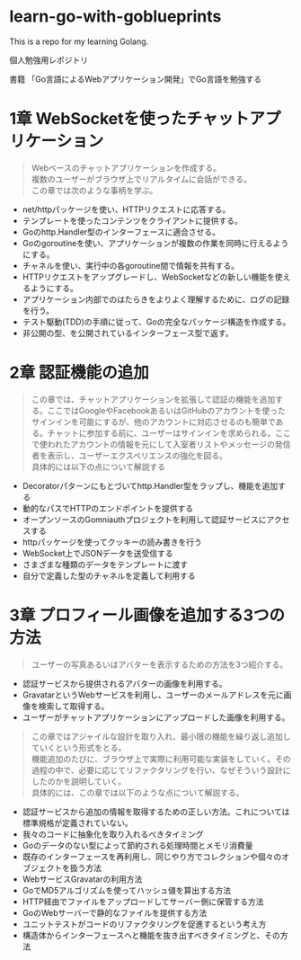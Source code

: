 # learn-go-with-goblueprints

This is a repo for my learning Golang.

個人勉強用レポジトリ

書籍 「Go言語によるWebアプリケーション開発」でGo言語を勉強する


# 1章 WebSocketを使ったチャットアプリケーション

> Webベースのチャットアプリケーションを作成する。  
> 複数のユーザーがブラウザ上でリアルタイムに会話ができる。  
> この章では次のような事柄を学ぶ。

* net/httpパッケージを使い、HTTPリクエストに応答する。
* テンプレートを使ったコンテンツをクライアントに提供する。
* Goのhttp.Handler型のインターフェースに適合させる。
* Goのgoroutineを使い、アプリケーションが複数の作業を同時に行えるようにする。
* チャネルを使い、実行中の各goroutine間で情報を共有する。
* HTTPリクエストをアップグレードし、WebSocketなどの新しい機能を使えるようにする。
* アプリケーション内部でのはたらきをよりよく理解するために、ログの記録を行う。
* テスト駆動(TDD)の手順に従って、Goの完全なパッケージ構造を作成する。
* 非公開の型、を公開されているインターフェース型で返す。

# 2章 認証機能の追加

> この章では、チャットアプリケーションを拡張して認証の機能を追加する。ここではGoogleやFacebookあるいはGitHubのアカウントを使ったサインインを可能にするが、他のアカウントに対応させるのも簡単である。チャットに参加する前に、ユーザーはサインインを求められる。ここで使われたアカウントの情報を元にして入室者リストやメッセージの発信者を表示し、ユーザーエクスペリエンスの強化を図る。  
> 具体的には以下の点について解説する

* Decoratorパターンにもとづいてhttp.Handler型をラップし、機能を追加する
* 動的なパスでHTTPのエンドポイントを提供する
* オープンソースのGomniauthプロジェクトを利用して認証サービスにアクセスする
* httpパッケージを使ってクッキーの読み書きを行う
* WebSocket上でJSONデータを送受信する
* さまざまな種類のデータをテンプレートに渡す
* 自分で定義した型のチャネルを定義して利用する

# 3章 プロフィール画像を追加する3つの方法

> ユーザーの写真あるいはアバターを表示するための方法を3つ紹介する。

* 認証サービスから提供されるアバターの画像を利用する。
* GravatarというWebサービスを利用し、ユーザーのメールアドレスを元に画像を検索して取得する。
* ユーザーがチャットアプリケーションにアップロードした画像を利用する。

> この章ではアジャイルな設計を取り入れ、最小限の機能を繰り返し追加していくという形式をとる。  
> 機能追加のたびに、ブラウザ上で実際に利用可能な実装をしていく。その過程の中で、必要に応じてリファクタリングを行い、なぜそういう設計にしたのかを説明していく。  
> 具体的には、この章では以下のような点について解説する。

* 認証サービスから追加の情報を取得するための正しい方法。これについては標準規格が定義されていない。
* 我々のコードに抽象化を取り入れるべきタイミング
* Goのデータのない型によって節約される処理時間とメモリ消費量
* 既存のインターフェースを再利用し、同じやり方でコレクションや個々のオブジェクトを扱う方法
* WebサービスGravatarの利用方法
* GoでMD5アルゴリズムを使ってハッシュ値を算出する方法
* HTTP経由でファイルをアップロードしてサーバー側に保管する方法
* GoのWebサーバーで静的なファイルを提供する方法
* ユニットテストがコードのリファクタリングを促進するという考え方
* 構造体からインターフェースへと機能を抜き出すべきタイミングと、その方法
